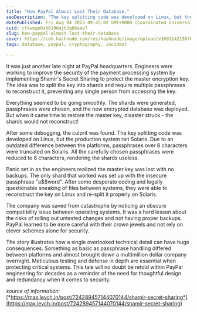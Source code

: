 ```yaml
---
title: "How PayPal Almost Lost Their Database."
seoDescription: "The key splitting code was developed on Linux, but the production system ran Solaris. Due to an outdated difference between the platforms."
datePublished: Fri Aug 04 2023 09:45:02 GMT+0000 (Coordinated Universal Time)
cuid: clkwego0x00190ajt2q8baav7
slug: how-paypal-almost-lost-their-database
cover: https://cdn.hashnode.com/res/hashnode/image/upload/v1691142156765/9689155d-80fb-43f7-b76c-e8a3b6c3b30b.jpeg
tags: database, paypal, cryptography, incident

---
```


It was just another late night at PayPal headquarters. Engineers were working to improve the security of the payment processing system by implementing Shamir's Secret Sharing to protect the master encryption key. The idea was to split the key into shards and require multiple passphrases to reconstruct it, preventing any single person from accessing the key.

Everything seemed to be going smoothly. The shards were generated, passphrases were chosen, and the new encrypted database was deployed. But when it came time to restore the master key, disaster struck - the shards would not reconstruct!

After some debugging, the culprit was found. The key splitting code was developed on Linux, but the production system ran Solaris. Due to an outdated difference between the platforms, passphrases over 8 characters were truncated on Solaris. All the carefully chosen passphrases were reduced to 8 characters, rendering the shards useless.

Panic set in as the engineers realized the master key was lost with no backups. The only shard that worked was set up with the insecure passphrase "a$$word". After some desperate coding and legally questionable sneaking of files between systems, they were able to reconstruct the key on Linux and re-split it properly on Solaris.

The company was saved from catastrophe by noticing an obscure compatibility issue between operating systems. It was a hard lesson about the risks of rolling out untested changes and not having proper backups. PayPal learned to be more careful with their crown jewels and not rely on clever schemes alone for security.

The story illustrates how a single overlooked technical detail can have huge consequences. Something as basic as passphrase handling differed between platforms and almost brought down a multimillion dollar company overnight. Meticulous testing and defense in depth are essential when protecting critical systems. This tale will no doubt be retold within PayPal engineering for decades as a reminder of the need for thoughtful design and redundancy when it comes to security.

*source of information:* [*https://max.levch.in/post/724289457144070144/shamir-secret-sharing*](https://max.levch.in/post/724289457144070144/shamir-secret-sharing)